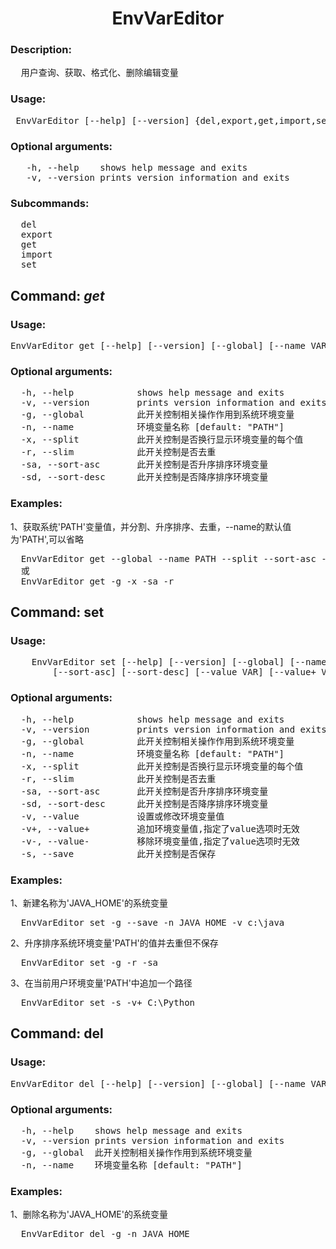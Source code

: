 
<h1 align="center">
EnvVarEditor
</h1>

### Description:
<pre>
  用户查询、获取、格式化、删除编辑变量
</pre>
### Usage: 
<pre> EnvVarEditor [--help] [--version] {del,export,get,import,set}</pre>

### Optional arguments:
<pre>
   -h, --help    shows help message and exits
   -v, --version prints version information and exits
</pre>

### Subcommands:
<pre>
  del
  export
  get
  import
  set
</pre>

## Command: <i>get</i>
### Usage: 
<pre>EnvVarEditor get [--help] [--version] [--global] [--name VAR] [--split] [--slim] [--sort-asc] [--sort-desc]</pre>

### Optional arguments:
<pre>
  -h, --help            shows help message and exits 
  -v, --version         prints version information and exits 
  -g, --global          此开关控制相关操作作用到系统环境变量 
  -n, --name            环境变量名称 [default: "PATH"]
  -x, --split           此开关控制是否换行显示环境变量的每个值 
  -r, --slim            此开关控制是否去重 
  -sa, --sort-asc       此开关控制是否升序排序环境变量 
  -sd, --sort-desc      此开关控制是否降序排序环境变量
</pre>
### Examples:

1、获取系统'PATH'变量值，并分割、升序排序、去重，--name的默认值为'PATH',可以省略
<pre>
  EnvVarEditor get --global --name PATH --split --sort-asc --slim
  或
  EnvVarEditor get -g -x -sa -r
</pre>



## Command: set
### Usage: 
<pre>
    EnvVarEditor set [--help] [--version] [--global] [--name VAR] [--split] [--slim] 
        [--sort-asc] [--sort-desc] [--value VAR] [--value+ VAR] [--value- VAR] [--save]
</pre>

### Optional arguments:
<pre>
  -h, --help            shows help message and exits
  -v, --version         prints version information and exits
  -g, --global          此开关控制相关操作作用到系统环境变量
  -n, --name            环境变量名称 [default: "PATH"]
  -x, --split           此开关控制是否换行显示环境变量的每个值
  -r, --slim            此开关控制是否去重
  -sa, --sort-asc       此开关控制是否升序排序环境变量
  -sd, --sort-desc      此开关控制是否降序排序环境变量
  -v, --value           设置或修改环境变量值
  -v+, --value+         追加环境变量值,指定了value选项时无效
  -v-, --value-         移除环境变量值,指定了value选项时无效
  -s, --save            此开关控制是否保存
</pre>
### Examples:
1、新建名称为'JAVA_HOME'的系统变量
<pre>
  EnvVarEditor set -g --save -n JAVA_HOME -v c:\java 
</pre>

2、升序排序系统环境变量'PATH'的值并去重但不保存
<pre>
  EnvVarEditor set -g -r -sa
</pre>

3、在当前用户环境变量'PATH'中追加一个路径
<pre>
  EnvVarEditor set -s -v+ C:\Python
</pre>

## Command: del
### Usage: 
<pre>EnvVarEditor del [--help] [--version] [--global] [--name VAR]</pre>

### Optional arguments:
<pre>
  -h, --help    shows help message and exits
  -v, --version prints version information and exits
  -g, --global  此开关控制相关操作作用到系统环境变量
  -n, --name    环境变量名称 [default: "PATH"]
</pre>
### Examples:
1、删除名称为'JAVA_HOME'的系统变量
<pre>
  EnvVarEditor del -g -n JAVA_HOME
</pre>
